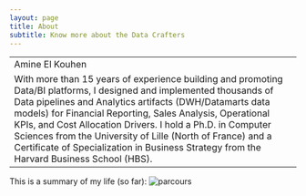 ```yaml
---
layout: page
title: About
subtitle: Know more about the Data Crafters
---
```


<table>
  <tr>
    <td>Amine El Kouhen</td>
  </tr>
  <tr>
    <td>
      With more than 15 years of experience building and promoting Data/BI platforms, I designed and implemented thousands of Data pipelines and Analytics artifacts (DWH/Datamarts data models) for Financial Reporting, Sales Analysis, Operational KPIs, and Cost Allocation Drivers. I hold a Ph.D. in Computer Sciences from the University of Lille (North of France) and a Certificate of Specialization in Business Strategy from the Harvard Business School (HBS).
    </td>
  </tr>
</table>

This is a summary of my life (so far):
![parcours](https://user-images.githubusercontent.com/22400454/227017223-32b748ba-4d34-4267-8f4c-47f7fa85e9d8.png)
